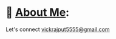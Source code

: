 # 💫 [About Me](https://portfolio-psi-sandy-33.vercel.app/):
Let's connect vickrajput5555@gmail.com

<!-- ## 🌐 Socials:
[![Facebook](https://img.shields.io/badge/Facebook-%231877F2.svg?logo=Facebook&logoColor=white)](https://facebook.com/https://www.facebook.com/pushpendra.raghav.562/) 
[![Instagram](https://img.shields.io/badge/Instagram-%23E4405F.svg?logo=Instagram&logoColor=white)](https://instagram.com/https://www.instagram.com/pushpendraraghav91/) 
[![LinkedIn](https://img.shields.io/badge/LinkedIn-%230077B5.svg?logo=linkedin&logoColor=white)](https://linkedin.com/in/https://www.linkedin.com/in/pushpendra-singh12/)  -->

<!-- # 💻 Tech Stack:
![C](https://img.shields.io/badge/c-%2300599C.svg?style=plastic&logo=c&logoColor=white) 
![CSS3](https://img.shields.io/badge/css3-%231572B6.svg?style=plastic&logo=css3&logoColor=white) 
![Java](https://img.shields.io/badge/java-%23ED8B00.svg?style=plastic&logo=openjdk&logoColor=white) 
![JavaScript](https://img.shields.io/badge/javascript-%23323330.svg?style=plastic&logo=javascript&logoColor=%23F7DF1E) 
![HTML5](https://img.shields.io/badge/html5-%23E34F26.svg?style=plastic&logo=html5&logoColor=white) 
![Python](https://img.shields.io/badge/python-3670A0?style=plastic&logo=python&logoColor=ffdd54) 
![AWS](https://img.shields.io/badge/AWS-%23FF9900.svg?style=plastic&logo=amazon-aws&logoColor=white) 
![Bootstrap](https://img.shields.io/badge/bootstrap-%238511FA.svg?style=plastic&logo=bootstrap&logoColor=white) 
![NodeJS](https://img.shields.io/badge/node.js-6DA55F?style=plastic&logo=node.js&logoColor=white) 
![React](https://img.shields.io/badge/react-%2320232a.svg?style=plastic&logo=react&logoColor=%2361DAFB) 
![Git](https://img.shields.io/badge/git-%23F05033.svg?style=plastic&logo=git&logoColor=white) 
![GitHub](https://img.shields.io/badge/github-%23121011.svg?style=plastic&logo=github&logoColor=white) -->

<!-- # 📊 GitHub Stats:
![](https://github-readme-stats.vercel.app/api?username=pushpendra-singh123&theme=default&hide_border=false&include_all_commits=false&count_private=false)<br/>
![](https://github-readme-streak-stats.herokuapp.com/?user=pushpendra-singh123&theme=default&hide_border=false)<br/>
![](https://github-readme-stats.vercel.app/api/top-langs/?username=pushpendra-singh123&theme=default&hide_border=false&include_all_commits=false&count_private=false&layout=compact) -->

<!-- ### ✍️ Random Dev Quote
![](https://quotes-github-readme.vercel.app/api?type=horizontal&theme=tokyonight) -->

<!-- ### 🔝 Top Contributed Repo
![](https://github-contributor-stats.vercel.app/api?username=pushpendra-singh123&limit=5&theme=nightowl&combine_all_yearly_contributions=true) -->

<!-- ---
[![](https://visitcount.itsvg.in/api?id=pushpendra-singh123&icon=6&color=0)](https://visitcount.itsvg.in) -->

<!-- Proudly created with GPRM ( https://gprm.itsvg.in ) -->
